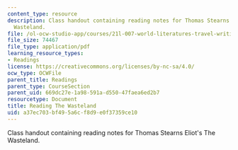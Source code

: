 ```yaml
---
content_type: resource
description: Class handout containing reading notes for Thomas Stearns Eliot's The
  Wasteland.
file: /ol-ocw-studio-app/courses/21l-007-world-literatures-travel-writing-fall-2008/a37ec703bf495a6cf8d9e0f37359ce10_read_the_wastela.pdf
file_size: 74467
file_type: application/pdf
learning_resource_types:
- Readings
license: https://creativecommons.org/licenses/by-nc-sa/4.0/
ocw_type: OCWFile
parent_title: Readings
parent_type: CourseSection
parent_uid: 669dc27e-1a98-591a-d550-47faea6ed2b7
resourcetype: Document
title: Reading The Wasteland
uid: a37ec703-bf49-5a6c-f8d9-e0f37359ce10
---
```

Class handout containing reading notes for Thomas Stearns Eliot's The Wasteland.